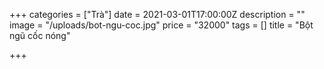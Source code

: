 +++
categories = ["Trà"]
date = 2021-03-01T17:00:00Z
description = ""
image = "/uploads/bot-ngu-coc.jpg"
price = "32000"
tags = []
title = "Bột ngũ cốc nóng"

+++
